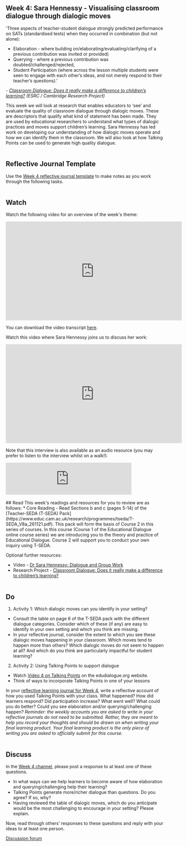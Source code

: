 ## Week 4: Sara Hennessy - Visualising classroom dialogue through dialogic moves

'Three aspects of teacher-student dialogue strongly predicted performance on SATs (standardised tests) when they occurred in combination (but not alone):
* Elaboration - where building on/elaborating/evaluating/clarifying of a previous contribution was invited or provided)
* Querying - where a previous contribution was doubted/challenged/rejected, 
* Student Participation (where across the lesson multiple students were seen to engage with each other’s ideas, and not merely respond to their teacher’s questions).'

_- [Classroom Dialogue: Does it really make a difference to children’s learning?](https://www.educ.cam.ac.uk/research/programmes/classroomdialogue/) (ESRC / Cambridge Research Project)_

This week we will look at research that enables educators to ‘see’ and evaluate the quality of classroom dialogue through dialogic moves. These are descriptors that qualify what kind of statement has been made. They are used by educational researchers to understand what types of dialogic practices and moves support children’s learning. Sara Hennessy has led work on developing our understanding of how dialogic moves operate and how we can identify them in the classroom. We will also look at how Talking Points can be used to generate high quality dialogue.
<br/><br/>
## Reflective Journal Template
Use the [Week 4 reflective journal template](https://mbrugha.github.io/fundamentals-of-ed-dialogue/img/Wk4_journal.docx) to make notes as you work through the following tasks. 
<br/><br/>
## Watch

Watch the following video for an overview of the week's theme:

<iframe width="560" height="315" src="https://www.youtube.com/embed/W5vsJWSfvHM" title="YouTube video player" frameborder="0" allow="accelerometer; autoplay; clipboard-write; encrypted-media; gyroscope; picture-in-picture" allowfullscreen></iframe>

You can download the video transcript [here](https://mbrugha.github.io/fundamentals-of-ed-dialogue/img/Fundamentals_wk4_video.pdf).

Watch this video where Sara Hennessy joins us to discuss her work:

<iframe width="560" height="315" src="https://www.youtube.com/embed/UpnRSdgt24M" title="YouTube video player" frameborder="0" allow="accelerometer; autoplay; clipboard-write; encrypted-media; gyroscope; picture-in-picture" allowfullscreen></iframe>

Note that this interview is also available as an audio resource (you may prefer to listen to the interview whilst on a walk!):

<iframe src="https://anchor.fm/meaghan-brugha/embed/episodes/An-interview-with-Sara-Hennessy-e1fvvbt" height="102px" width="400px" frameborder="0" scrolling="no"></iframe>
<br/><br/>
## Read
This week's readings and resources for you to review are as follows:
* Core Reading - Read Sections b and c (pages 5-14) of the [Teacher-SEDA (T-SEDA) Pack](https://www.educ.cam.ac.uk/research/programmes/tseda/T-SEDA_V8a_261121.pdf). This pack will form the basis of Course 2 in this series of courses. In this course (Course 1 of the Educational Dialogue online course series) we are introducing you to the theory and practice of Educational Dialogue. Course 2 will support you to conduct your own inquiry using T-SEDA. 

Optional further resources:
* Video - [Dr Sara Hennessy: Dialogue and Group Work](https://www.youtube.com/watch?v=zGe3XbLM6yI)
* Research Project - [Classroom Dialogue: Does it really make a difference to children’s learning?](https://www.educ.cam.ac.uk/research/programmes/classroomdialogue/)
<br/><br/>
## Do
1. Activity 1: Which dialogic moves can you identify in your setting?
* Consult the table on page 6 of the T-SEDA pack with the different dialogue categories. Consider which of these (if any) are easy to identify in your own setting and which you think are missing.
* In your reflective journal, consider the extent to which you see these dialogic moves happening in your classroom. Which moves tend to happen more than others? Which dialogic moves do not seem to happen at all? And which do you think are particularly impactful for student learning?

2. Activity 2: Using Talking Points to support dialogue
* Watch [Video 4 on Talking Points](https://www.edudialogue.org/resources/introductory-video-series/collection-1/#video4) on the edudialogue.org website.
* Think of ways to incorporate Talking Points in one of your lessons

In your [reflective learning journal for Week 4](https://mbrugha.github.io/fundamentals-of-ed-dialogue/img/Wk4_journal.docx), write a reflective account of how you used Talking Points with your class. What happened? How did learners respond? Did participation increase? What went well? What could you do better? Could you see elaboration and/or querying/challenging happen?
_Reminder: the weekly accounts you are asked to write in your reflective journals do not need to be submitted. Rather, they are meant to help you record your thoughts and should be drawn on when writing your final learning product. Your final learning product is the only piece of writing you are asked to officially submit for this course._
<br/><br/>
## Discuss
In the [Week 4 channel](https://www.edudialogue.org/forum/fundamentals-mooc/week-4-sara-hennessy-visualising-classroom-dialogue-through-dialogic-moves/#post-319), please post a response to at least one of these questions.
* In what ways can we help learners to become aware of how elaboration and querying/challenging help their learning?
* Talking Points generate more/richer dialogue than questions. Do you agree? If so, why?
* Having reviewed the table of dialogic moves, which do you anticipate would be the most challenging to encourage in your setting? Please explain.

Now, read through others’ responses to these questions and reply with your ideas to at least one person. 

<a class="btn btn-primary" href="https://www.edudialogue.org/forum/"><i class="fa fa-home"></i> Discussion forum</a>
<br/><br/>
